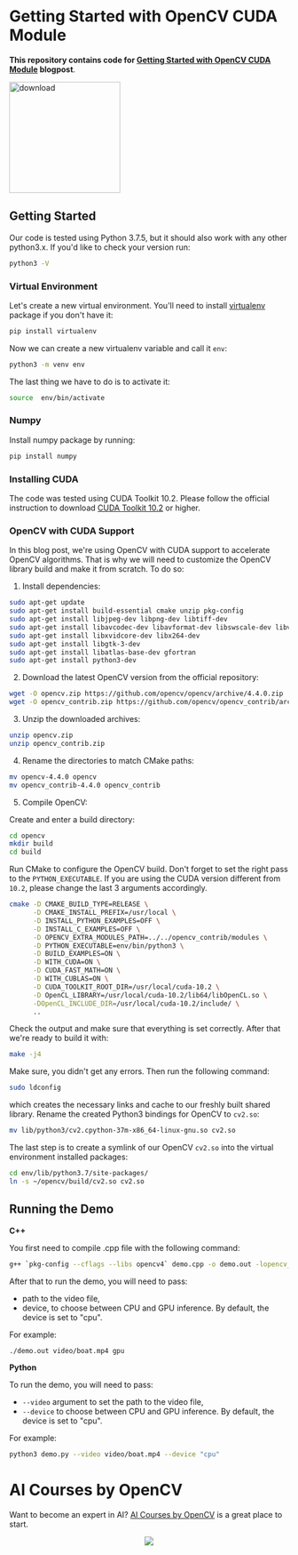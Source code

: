 
# Getting Started with OpenCV CUDA Module

**This repository contains code for [Getting Started with OpenCV CUDA Module](https://www.learnopencv.com/getting-started-opencv-cuda-module/) blogpost**.

[<img src="https://learnopencv.com/wp-content/uploads/2022/07/download-button-e1657285155454.png" alt="download" width="200">](https://www.dropbox.com/sh/1ijilsp7m6rmx7q/AABUVfmaK2DYL2QI-89lqoDma?dl=1)

## Getting Started

Our code is tested using Python 3.7.5, but it should also work with any other python3.x. If you'd like to check your
version run:

```bash
python3 -V
```

### Virtual Environment

Let's create a new virtual environment. You'll need to install [virtualenv](https://pypi.org/project/virtualenv/)
package if you don't have it:

```bash
pip install virtualenv
```

Now we can create a new virtualenv variable and call it `env`:

```bash
python3 -m venv env
```

The last thing we have to do is to activate it:

```bash
source  env/bin/activate
```

### Numpy

Install numpy package by running:

```bash
pip install numpy
```

### Installing CUDA

The code was tested using CUDA Toolkit 10.2. Please follow the official instruction to download [CUDA Toolkit 10.2](https://developer.nvidia.com/cuda-10.2-download-archive) or higher.

### OpenCV with CUDA Support

In this blog post, we're using OpenCV with CUDA support to accelerate OpenCV algorithms. That is why we will need to customize the OpenCV library build and make it from scratch. To do so:

1. Install dependencies:

```bash
sudo apt-get update
sudo apt-get install build-essential cmake unzip pkg-config
sudo apt-get install libjpeg-dev libpng-dev libtiff-dev
sudo apt-get install libavcodec-dev libavformat-dev libswscale-dev libv4l-dev
sudo apt-get install libxvidcore-dev libx264-dev
sudo apt-get install libgtk-3-dev
sudo apt-get install libatlas-base-dev gfortran
sudo apt-get install python3-dev

```

2. Download the latest OpenCV version from the official repository:

```bash
wget -O opencv.zip https://github.com/opencv/opencv/archive/4.4.0.zip
wget -O opencv_contrib.zip https://github.com/opencv/opencv_contrib/archive/4.4.0.zip
```

3. Unzip the downloaded archives:

```bash
unzip opencv.zip
unzip opencv_contrib.zip
```

4. Rename the directories to match CMake paths:

```bash
mv opencv-4.4.0 opencv
mv opencv_contrib-4.4.0 opencv_contrib
```

5. Compile OpenCV:

Create and enter a build directory:

```bash
cd opencv
mkdir build
cd build
```

Run CMake to configure the OpenCV build. Don't forget to set the right pass to the `PYTHON_EXECUTABLE`. If you are using the CUDA version different from `10.2`, please change the last 3 arguments accordingly.

```bash
cmake -D CMAKE_BUILD_TYPE=RELEASE \
      -D CMAKE_INSTALL_PREFIX=/usr/local \
      -D INSTALL_PYTHON_EXAMPLES=OFF \
      -D INSTALL_C_EXAMPLES=OFF \
      -D OPENCV_EXTRA_MODULES_PATH=../../opencv_contrib/modules \
      -D PYTHON_EXECUTABLE=env/bin/python3 \
      -D BUILD_EXAMPLES=ON \
      -D WITH_CUDA=ON \
      -D CUDA_FAST_MATH=ON \
      -D WITH_CUBLAS=ON \
      -D CUDA_TOOLKIT_ROOT_DIR=/usr/local/cuda-10.2 \
      -D OpenCL_LIBRARY=/usr/local/cuda-10.2/lib64/libOpenCL.so \
      -DOpenCL_INCLUDE_DIR=/usr/local/cuda-10.2/include/ \
      ..
```

Check the output and make sure that everything is set correctly. After that we're ready to build it with:

```bash
make -j4
```

Make sure, you didn't get any errors. Then run the following command:

```bash
sudo ldconfig
```

which creates the necessary links and cache to our freshly built shared library.
Rename the created Python3 bindings for OpenCV to `cv2.so`:

```bash
mv lib/python3/cv2.cpython-37m-x86_64-linux-gnu.so cv2.so
```

The last step is to create a symlink of our OpenCV `cv2.so` into the virtual environment installed packages:

```bash
cd env/lib/python3.7/site-packages/
ln -s ~/opencv/build/cv2.so cv2.so
```

## Running the Demo

**C++**

You first need to compile .cpp file with the following command:

```bash
g++ `pkg-config --cflags --libs opencv4` demo.cpp -o demo.out -lopencv_core -lopencv_highgui -lopencv_imgcodecs -lopencv_imgproc -lopencv_videoio -lopencv_video -lopencv_cudaarithm -lopencv_cudaoptflow -lopencv_cudaimgproc -lopencv_cudawarping -std=c++11

```

After that to run the demo, you will need to pass:

- path to the video file,
- device, to choose between CPU and GPU inference. By default, the device is set to "cpu".

For example:

```bash
./demo.out video/boat.mp4 gpu
```

**Python**

To run the demo, you will need to pass:

- `--video` argument to set the path to the video file,
- `--device` to choose between CPU and GPU inference. By default, the device is set to "cpu".

For example:

```bash
python3 demo.py --video video/boat.mp4 --device "cpu"
```


# AI Courses by OpenCV

Want to become an expert in AI? [AI Courses by OpenCV](https://opencv.org/courses/) is a great place to start.

<a href="https://opencv.org/courses/">
<p align="center">
<img src="https://learnopencv.com/wp-content/uploads/2023/01/AI-Courses-By-OpenCV-Github.png">
</p>
</a>
